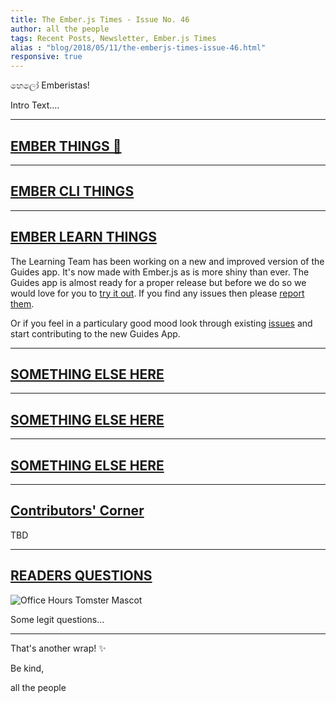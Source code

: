 ```yaml
---
title: The Ember.js Times - Issue No. 46
author: all the people
tags: Recent Posts, Newsletter, Ember.js Times
alias : "blog/2018/05/11/the-emberjs-times-issue-46.html"
responsive: true
---
```


හෙලෝ Emberistas!

Intro Text....

---

## [EMBER THINGS 🐹](#your-url-here)

---

## [EMBER CLI THINGS](#your-url-here)


---

## [EMBER LEARN THINGS](https://emberguides.stonecircle.io/release/)
The Learning Team has been working on a new and improved version of the Guides app. It's now made with Ember.js as is more shiny than ever. The Guides app is almost ready for a proper release but before we do so we would love for you to [try it out](https://emberguides.stonecircle.io/release/). If you find any issues then please [report them](https://github.com/ember-learn/guides-app/issues).

Or if you feel in a particulary good mood look through existing [issues](https://github.com/ember-learn/guides-app/issues) and start contributing to the new Guides App.

---

## [SOMETHING ELSE HERE](#your-url-here)


---

## [SOMETHING ELSE HERE](#your-url-here)


---

## [SOMETHING ELSE HERE](#your-url-here)


---


## [Contributors' Corner](https://guides.emberjs.com/v3.1.0/contributing/repositories/)

TBD

---

## [READERS QUESTIONS](#hopefully-getting-one-in-this-week)

<div class="blog-row">
  <img class="float-right small transparent padded" alt="Office Hours Tomster Mascot" title="Readers' Questions" src="/images/tomsters/officehours.png" />

  <p>Some legit questions...</p>
</div>


---

That's another wrap!  ✨

Be kind,

all the people
